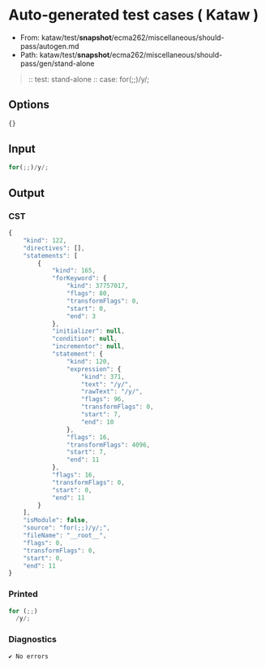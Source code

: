 # Auto-generated test cases ( Kataw )
- From: kataw/test/__snapshot__/ecma262/miscellaneous/should-pass/autogen.md
- Path: kataw/test/__snapshot__/ecma262/miscellaneous/should-pass/gen/stand-alone
> :: test: stand-alone
> :: case: for(;;)/y/;
## Options

`````js
{}
`````
## Input

`````js
for(;;)/y/;
`````
## Output

### CST

```javascript
{
    "kind": 122,
    "directives": [],
    "statements": [
        {
            "kind": 165,
            "forKeyword": {
                "kind": 37757017,
                "flags": 80,
                "transformFlags": 0,
                "start": 0,
                "end": 3
            },
            "initializer": null,
            "condition": null,
            "incrementor": null,
            "statement": {
                "kind": 120,
                "expression": {
                    "kind": 371,
                    "text": "/y/",
                    "rawText": "/y/",
                    "flags": 96,
                    "transformFlags": 0,
                    "start": 7,
                    "end": 10
                },
                "flags": 16,
                "transformFlags": 4096,
                "start": 7,
                "end": 11
            },
            "flags": 16,
            "transformFlags": 0,
            "start": 0,
            "end": 11
        }
    ],
    "isModule": false,
    "source": "for(;;)/y/;",
    "fileName": "__root__",
    "flags": 0,
    "transformFlags": 0,
    "start": 0,
    "end": 11
}
```

### Printed

```javascript
for (;;)
  /y/;
```

### Diagnostics

```javascript
✔ No errors
```

